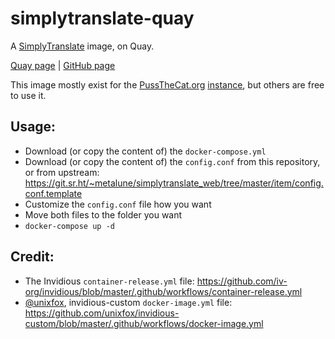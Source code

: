 # simplytranslate-quay

A [SimplyTranslate](https://sr.ht/~metalune/SimplyTranslate/) image, on Quay.

[Quay page](https://quay.io/repository/pussthecatorg/simplytranslate) | [GitHub page](https://github.com/PussTheCat-org/simplytranslate-quay)

This image mostly exist for the [PussTheCat.org](https://pussthecat.org/) [instance](https://simplytranslate.pussthecat.org/), but others are free to use it.

## Usage:

- Download (or copy the content of) the `docker-compose.yml` 
- Download (or copy the content of) the `config.conf` from this repository, or from upstream: https://git.sr.ht/~metalune/simplytranslate_web/tree/master/item/config.conf.template
- Customize the `config.conf` file how you want
- Move both files to the folder you want
- `docker-compose up -d`

## Credit:

- The Invidious `container-release.yml` file: https://github.com/iv-org/invidious/blob/master/.github/workflows/container-release.yml
- [@unixfox](https://github.com/unixfox), invidious-custom `docker-image.yml` file: https://github.com/unixfox/invidious-custom/blob/master/.github/workflows/docker-image.yml
